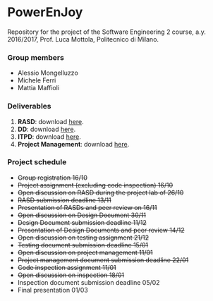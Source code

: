 # PowerEnJoy

Repository for the project of the Software Engineering 2 course, a.y. 2016/2017, Prof. Luca Mottola, Politecnico di Milano.

### Group members
- Alessio Mongelluzzo
- Michele Ferri
- Mattia Maffioli

### Deliverables
1. **RASD**: download [here](https://github.com/AlessioMongelluzzo/PowerEnJoy/raw/master/deliveries/RASD.pdf).
2. **DD**: download [here](https://github.com/AlessioMongelluzzo/PowerEnJoy/raw/master/deliveries/DD.pdf).
3. **ITPD**: download [here](https://github.com/AlessioMongelluzzo/PowerEnJoy/raw/master/deliveries/ITPD.pdf).
4. **Project Management**: download [here](https://github.com/AlessioMongelluzzo/PowerEnJoy/raw/master/deliveries/PM.pdf).

### Project schedule
- ~~Group registration 16/10~~
- ~~Project assignment (excluding code inspection) 16/10~~
- ~~Open discussion on RASD during the project lab of 26/10~~
- ~~RASD submission deadline 13/11~~
- ~~Presentation of RASDs and peer review on 16/11~~
- ~~Open discussion on Design Document 30/11~~
- ~~Design Document submission deadline 11/12~~
- ~~Presentation of Design Documents and peer review 14/12~~
- ~~Open discussion on testing assignment 21/12~~
- ~~Testing document submission deadline 15/01~~
- ~~Open discussion on project management 11/01~~
- ~~Project management document submission deadline 22/01~~
- ~~Code inspection assignment 11/01~~
- ~~Open discussion on inspection 18/01~~
- Inspection document submission deadline 05/02
- Final presentation 01/03